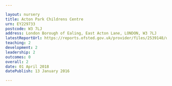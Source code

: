 ```yaml
---

layout: nursery
title: Acton Park Childrens Centre
urn: EY229733
postcode: W3 7LJ
address: London Borough of Ealing, East Acton Lane, LONDON, W3 7LJ
latestReportUrl: https://reports.ofsted.gov.uk/provider/files/2539148/urn/EY229733.pdf
teaching: 2
development: 2
leadership: 2
outcomes: 0
overall: 2
date: 01 April 2018 
datePublish: 13 January 2016

---
```

